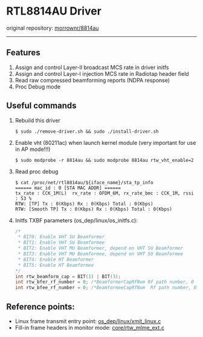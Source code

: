 # RTL8814AU Driver

original repository: [morrownr/8814au](https://github.com/morrownr/8814au)

---

## Features

1. Assign and control Layer-II broadcast MCS rate in driver initfs 
2. Assign and control Layer-I injection MCS rate in Radiotap header field
3. Read raw compressed beamforming reports (NDPA response)
4. Proc Debug mode

## Useful commands

1. Rebuild this driver
    ```shell
    $ sudo ./remove-driver.sh && sudo ./install-driver.sh  
    ```

2. Enable vht (80211ac) when launch kernel module (very important for use in AP mode!!!)
    ```shell
    $ sudo modprobe -r 8814au && sudo modprobe 8814au rtw_vht_enable=2
    ```

3. Read proc debug
    ```shell
    $ cat /proc/net/rtl8814au/${iface_name}/sta_tp_info
    ====== mac_id : 0 [STA MAC ADDR] ======
    tx_rate : CCK_1M(L)  rx_rate : OFDM_6M, rx_rate_bmc : CCK_1M, rssi : 53 %
    RTW: [TP] Tx : 0(Kbps) Rx : 0(Kbps) Total : 0(Kbps)
    RTW: [Smooth TP] Tx : 0(Kbps) Rx : 0(Kbps) Total : 0(Kbps)
    ```

4. Initfs TXBF parameters (os_dep/linux/os_initfs.c):
    ```c
    /*
     * BIT0: Enable VHT SU Beamformer
     * BIT1: Enable VHT SU Beamformee
     * BIT2: Enable VHT MU Beamformer, depend on VHT SU Beamformer
     * BIT3: Enable VHT MU Beamformee, depend on VHT SU Beamformee
     * BIT4: Enable HT Beamformer
     * BIT5: Enable HT Beamformee
    */
    int rtw_beamform_cap = BIT(1) | BIT(3);
    int rtw_bfer_rf_number = 0; /*BeamformerCapRfNum Rf path number, 0 for auto, others for manual*/
    int rtw_bfee_rf_number = 0; /*BeamformeeCapRfNum  Rf path number, 0 for auto, others for manual*/
    ```

## Reference points:

- Linux frame transmit entry point: [os_dep/linux/xmit_linux.c](https://github.com/Vito-Swift/rtl8814au-ext/blob/main/os_dep/linux/xmit_linux.c)
- Fill-in frame headers in monitor mode: [core/rtw_mlme_ext.c](https://github.com/Vito-Swift/rtl8814au-ext/blob/main/core/rtw_mlme_ext.c)
